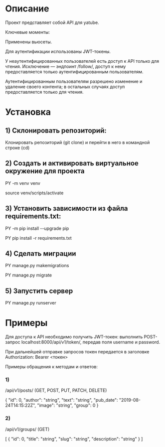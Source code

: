 # Описание

Проект представляет собой API для yatube.

Ключевые моменты:

Применены вьюсеты.

Для аутентификации использованы JWT-токены.

У неаутентифицированных пользователей есть доступ к API только для чтения. Исключение — эндпоинт /follow/, доступ к нему предоставляется только аутентифицированным пользователям. 

Аутентифицированным пользователям разрешено изменение и удаление своего контента; в остальных случаях доступ предоставляется только для чтения.

# Установка

## 1) Склонировать репозиторий:
Клонировать репозиторий (git clone) и перейти в него в командной строке (cd)

## 2) Создать и активировать виртуальное окружение для проекта

PY -m venv venv

source venv/scripts/activate

## 3) Установить зависимости из файла requirements.txt:

PY -m pip install --upgrade pip

PY pip install -r requirements.txt

## 4) Сделать миграции

PY manage.py makemigrations

PY manage.py migrate

## 5) Запустить сервер

PY manage.py runserver

# Примеры

Для доступа к API необходимо получить JWT-токен: выполнить POST-запрос localhost:8000/api/v1/token/, передав поля username и password.

При дальнейшей отправке запросов токен передается в заголовке Authorization: Bearer <токен>

Примеры обращения к методам и ответов:

### 1)
/api/v1/posts/ (GET, POST, PUT, PATCH, DELETE)

{
"id": 0,
"author": "string",
"text": "string",
"pub_date": "2019-08-24T14:15:22Z",
"image": "string",
"group": 0
}

### 2)

/api/v1/groups/ (GET)

[
  {
    "id": 0,
    "title": "string",
    "slug": "string",
    "description": "string"
  }
]
